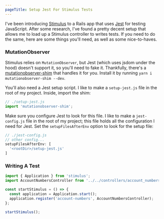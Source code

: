 ```yaml
---
pageTitle: Setup Jest For Stimulus Tests
---
```


I've been introducing [Stimulus](https://stimulusjs.org/) to a Rails app that uses [Jest](https://jestjs.io/) for testing JavaScript. After some research, I've found a pretty decent setup that allows me to load up a Stimulus controller to writes tests. If you need to do the same, here are some things you'll need, as well as some nice-to-haves.

### MutationObserver
Stimulus relies on `MutationObserver`, but Jest (which uses jsdom under the hood) doesn't support it, so you'll need to fake it. Thankfully, there's a [mutationobserver-shim](https://www.npmjs.com/package/`mutationobserver-shim`) that handles it for you. Install it by running `yarn i mutationobserver-shim --dev`.

You'll also need a Jest setup script. I like to make a `setup-jest.js` file in the root of my project. Inside, import the shim:

```js
// ./setup-jest.js
import 'mutationobserver-shim';
```

Make sure you configure Jest to look for this file. I like to make a `jest-config.js` file in the root of my project; this file holds all the configuration I need for Jest. Set the `setupFilesAfterEnv` option to look for the setup file:

```js
// ./jest-config.js
// other config...
setupFilesAfterEnv: [
  '<rootDir>/setup-jest.js'
]
```

### Writing A Test
```js
import { Application } from 'stimulus';
import AccountNumbersController from '../../controllers/account_numbers_controller';

const startStimulus = () => {
  const application = Application.start();
  application.register('account-numbers', AccountNumbersController);
};

startStimulus();
```